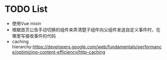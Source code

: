 # TODO List

* 使用Vue mixin
* 根据首页公告手动切换的组件来弄清楚子组件向父组件发送自定义事件时，在哪里写接收事件的代码
* caching hierarchy:https://developers.google.com/web/fundamentals/performance/optimizing-content-efficiency/http-caching
